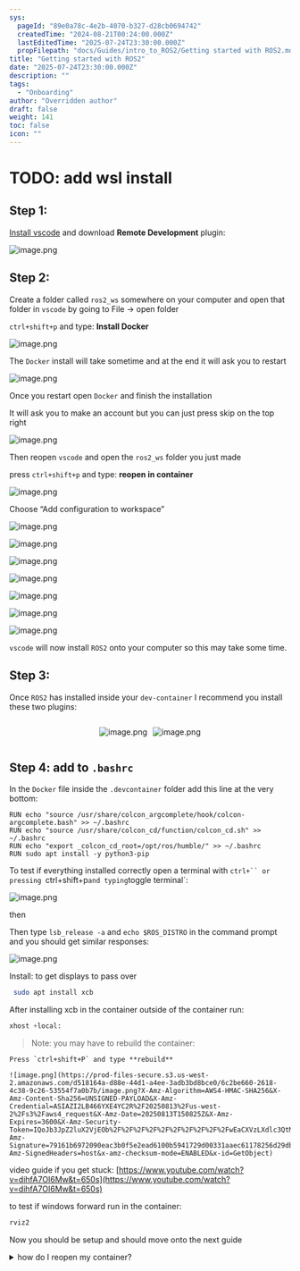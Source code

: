 ```yaml
---
sys:
  pageId: "89e0a78c-4e2b-4070-b327-d28cb0694742"
  createdTime: "2024-08-21T00:24:00.000Z"
  lastEditedTime: "2025-07-24T23:30:00.000Z"
  propFilepath: "docs/Guides/intro_to_ROS2/Getting started with ROS2.md"
title: "Getting started with ROS2"
date: "2025-07-24T23:30:00.000Z"
description: ""
tags:
  - "Onboarding"
author: "Overridden author"
draft: false
weight: 141
toc: false
icon: ""
---
```


# TODO: add wsl install

## Step 1:

[Install vscode](https://code.visualstudio.com/download) and download **Remote Development** plugin:

![image.png](https://prod-files-secure.s3.us-west-2.amazonaws.com/d518164a-d88e-44d1-a4ee-3adb3bd8bce0/efb52993-1881-4a40-b95e-6f020334f022/image.png?X-Amz-Algorithm=AWS4-HMAC-SHA256&X-Amz-Content-Sha256=UNSIGNED-PAYLOAD&X-Amz-Credential=ASIAZI2LB466TNCCDJIT%2F20250813%2Fus-west-2%2Fs3%2Faws4_request&X-Amz-Date=20250813T150821Z&X-Amz-Expires=3600&X-Amz-Security-Token=IQoJb3JpZ2luX2VjEOb%2F%2F%2F%2F%2F%2F%2F%2F%2F%2FwEaCXVzLXdlc3QtMiJGMEQCIAybXy2sPcy33CnugLiZktpmpprY78J9h%2BSjkM1b0dpMAiB0AsUJEF6ZFYKLpJNWK1oNFbnjcss4BpJZbsitTQKigSr%2FAwgvEAAaDDYzNzQyMzE4MzgwNSIMQZyghVjx8avj%2FsTnKtwDPTnO27Kq54V4qgBTm4pAuwELuQ2BP4ecPX8FsqDJgGhdJUI4AtM%2B%2BeovL4L3gHOT%2Bua5gAV8UjJfxUcx3tcjRBROH0A8TgbES1vAX7ZRTSPuC81U0jIJcoJxFR0UW85Y%2BTaiadI6lCgEAX%2F0f5aI0k4rT6kzhgHOLOMn9yRYzpTrNQfXMlIhSp%2FNzLgpKhXL0f45oNj3LykvbT0dY%2FwLGlwYqUgYCac5RLEdQXOk5KcYE8DEiFi824ZIBqvINMS4DCSRTpgjWUzT4dzDcxpkyjHhjKJ%2Ba4YB1R1l7CfVLlTwqYRlyGam0wtLU060AvRFi3jvs79eZkjDbQZpmRHIloitNBSQ65yQHLLIX4NqbWrVK%2BoaqYaJ%2FVMrDRoSa1BeUND%2BlJ%2Fdmg82wzNXRC1Em730qP5vxw6Ko%2Fp4pi9LVXxLNR0oi9cxmFc7agX6m2L7MsJR2ZD1xigABjC42pEaQxNYujIBOCtOCLtsZtwqPTAoXKHw9WHqdjU5oRW5zeR70gj85%2FoX%2BPLPHdYICDj57MkMtRboys6Fvl5pfC06yYQ8lw729L2eOJF5x2OSLWG95i6NZjD2VVsZEFFa860423U5rlrU%2FtoxoadVsv4GPdKwiONa%2FogEa5sOty4w1bPyxAY6pgHbZDouHPAz321fQJ6QEinjRUNkQLZs7Je6smHnNs9%2Fw5km9KJgsHHmOG2%2BPF%2BUh6aNAGy2joJXE6fOdExsOO2cqrRU%2BdRmOzDJylV2%2B%2Bqh7N3FBS9OVJDB%2Fg2oLeWjCKBofF62cADWx%2BgkAeUqNacGNGaBtg0XMQTeevrLx%2FPPqtlTrqWIFKA%2FU0YypH58ztHbq%2BF7KWqn%2Bcg3dMrDwR9zBi0xvL3B&X-Amz-Signature=51d91d8b182d3055c830c5f254b79a5333e1a81e32e2bd6d7d8da56ed6c2820f&X-Amz-SignedHeaders=host&x-amz-checksum-mode=ENABLED&x-id=GetObject)

## Step 2:

Create a folder called `ros2_ws` somewhere on your computer and open that folder in `vscode` by going to File → open folder 

`ctrl+shift+p` and type: **Install Docker**

![image.png](https://prod-files-secure.s3.us-west-2.amazonaws.com/d518164a-d88e-44d1-a4ee-3adb3bd8bce0/2269dc0e-1cd5-47ff-bceb-c04ad9b2eab0/image.png?X-Amz-Algorithm=AWS4-HMAC-SHA256&X-Amz-Content-Sha256=UNSIGNED-PAYLOAD&X-Amz-Credential=ASIAZI2LB466TNCCDJIT%2F20250813%2Fus-west-2%2Fs3%2Faws4_request&X-Amz-Date=20250813T150821Z&X-Amz-Expires=3600&X-Amz-Security-Token=IQoJb3JpZ2luX2VjEOb%2F%2F%2F%2F%2F%2F%2F%2F%2F%2FwEaCXVzLXdlc3QtMiJGMEQCIAybXy2sPcy33CnugLiZktpmpprY78J9h%2BSjkM1b0dpMAiB0AsUJEF6ZFYKLpJNWK1oNFbnjcss4BpJZbsitTQKigSr%2FAwgvEAAaDDYzNzQyMzE4MzgwNSIMQZyghVjx8avj%2FsTnKtwDPTnO27Kq54V4qgBTm4pAuwELuQ2BP4ecPX8FsqDJgGhdJUI4AtM%2B%2BeovL4L3gHOT%2Bua5gAV8UjJfxUcx3tcjRBROH0A8TgbES1vAX7ZRTSPuC81U0jIJcoJxFR0UW85Y%2BTaiadI6lCgEAX%2F0f5aI0k4rT6kzhgHOLOMn9yRYzpTrNQfXMlIhSp%2FNzLgpKhXL0f45oNj3LykvbT0dY%2FwLGlwYqUgYCac5RLEdQXOk5KcYE8DEiFi824ZIBqvINMS4DCSRTpgjWUzT4dzDcxpkyjHhjKJ%2Ba4YB1R1l7CfVLlTwqYRlyGam0wtLU060AvRFi3jvs79eZkjDbQZpmRHIloitNBSQ65yQHLLIX4NqbWrVK%2BoaqYaJ%2FVMrDRoSa1BeUND%2BlJ%2Fdmg82wzNXRC1Em730qP5vxw6Ko%2Fp4pi9LVXxLNR0oi9cxmFc7agX6m2L7MsJR2ZD1xigABjC42pEaQxNYujIBOCtOCLtsZtwqPTAoXKHw9WHqdjU5oRW5zeR70gj85%2FoX%2BPLPHdYICDj57MkMtRboys6Fvl5pfC06yYQ8lw729L2eOJF5x2OSLWG95i6NZjD2VVsZEFFa860423U5rlrU%2FtoxoadVsv4GPdKwiONa%2FogEa5sOty4w1bPyxAY6pgHbZDouHPAz321fQJ6QEinjRUNkQLZs7Je6smHnNs9%2Fw5km9KJgsHHmOG2%2BPF%2BUh6aNAGy2joJXE6fOdExsOO2cqrRU%2BdRmOzDJylV2%2B%2Bqh7N3FBS9OVJDB%2Fg2oLeWjCKBofF62cADWx%2BgkAeUqNacGNGaBtg0XMQTeevrLx%2FPPqtlTrqWIFKA%2FU0YypH58ztHbq%2BF7KWqn%2Bcg3dMrDwR9zBi0xvL3B&X-Amz-Signature=d1340171159a8cf4cd676a68defebdccb39bd1775423e7083a8d5c8dc2e71af9&X-Amz-SignedHeaders=host&x-amz-checksum-mode=ENABLED&x-id=GetObject)

The `Docker` install will take sometime and at the end it will ask you to restart

![image.png](https://prod-files-secure.s3.us-west-2.amazonaws.com/d518164a-d88e-44d1-a4ee-3adb3bd8bce0/ed233f78-be33-4b1f-b89c-9c346c0e961e/image.png?X-Amz-Algorithm=AWS4-HMAC-SHA256&X-Amz-Content-Sha256=UNSIGNED-PAYLOAD&X-Amz-Credential=ASIAZI2LB466TNCCDJIT%2F20250813%2Fus-west-2%2Fs3%2Faws4_request&X-Amz-Date=20250813T150821Z&X-Amz-Expires=3600&X-Amz-Security-Token=IQoJb3JpZ2luX2VjEOb%2F%2F%2F%2F%2F%2F%2F%2F%2F%2FwEaCXVzLXdlc3QtMiJGMEQCIAybXy2sPcy33CnugLiZktpmpprY78J9h%2BSjkM1b0dpMAiB0AsUJEF6ZFYKLpJNWK1oNFbnjcss4BpJZbsitTQKigSr%2FAwgvEAAaDDYzNzQyMzE4MzgwNSIMQZyghVjx8avj%2FsTnKtwDPTnO27Kq54V4qgBTm4pAuwELuQ2BP4ecPX8FsqDJgGhdJUI4AtM%2B%2BeovL4L3gHOT%2Bua5gAV8UjJfxUcx3tcjRBROH0A8TgbES1vAX7ZRTSPuC81U0jIJcoJxFR0UW85Y%2BTaiadI6lCgEAX%2F0f5aI0k4rT6kzhgHOLOMn9yRYzpTrNQfXMlIhSp%2FNzLgpKhXL0f45oNj3LykvbT0dY%2FwLGlwYqUgYCac5RLEdQXOk5KcYE8DEiFi824ZIBqvINMS4DCSRTpgjWUzT4dzDcxpkyjHhjKJ%2Ba4YB1R1l7CfVLlTwqYRlyGam0wtLU060AvRFi3jvs79eZkjDbQZpmRHIloitNBSQ65yQHLLIX4NqbWrVK%2BoaqYaJ%2FVMrDRoSa1BeUND%2BlJ%2Fdmg82wzNXRC1Em730qP5vxw6Ko%2Fp4pi9LVXxLNR0oi9cxmFc7agX6m2L7MsJR2ZD1xigABjC42pEaQxNYujIBOCtOCLtsZtwqPTAoXKHw9WHqdjU5oRW5zeR70gj85%2FoX%2BPLPHdYICDj57MkMtRboys6Fvl5pfC06yYQ8lw729L2eOJF5x2OSLWG95i6NZjD2VVsZEFFa860423U5rlrU%2FtoxoadVsv4GPdKwiONa%2FogEa5sOty4w1bPyxAY6pgHbZDouHPAz321fQJ6QEinjRUNkQLZs7Je6smHnNs9%2Fw5km9KJgsHHmOG2%2BPF%2BUh6aNAGy2joJXE6fOdExsOO2cqrRU%2BdRmOzDJylV2%2B%2Bqh7N3FBS9OVJDB%2Fg2oLeWjCKBofF62cADWx%2BgkAeUqNacGNGaBtg0XMQTeevrLx%2FPPqtlTrqWIFKA%2FU0YypH58ztHbq%2BF7KWqn%2Bcg3dMrDwR9zBi0xvL3B&X-Amz-Signature=2da60af8c73e6de041181c18b5c637fab20b12be523f701006aacad116848886&X-Amz-SignedHeaders=host&x-amz-checksum-mode=ENABLED&x-id=GetObject)

Once you restart open `Docker` and finish the installation

It will ask you to make an account but you can just press skip on the top right

![image.png](https://prod-files-secure.s3.us-west-2.amazonaws.com/d518164a-d88e-44d1-a4ee-3adb3bd8bce0/21010ad9-1659-4fd9-9f59-9932a09b2a3d/image.png?X-Amz-Algorithm=AWS4-HMAC-SHA256&X-Amz-Content-Sha256=UNSIGNED-PAYLOAD&X-Amz-Credential=ASIAZI2LB466TNCCDJIT%2F20250813%2Fus-west-2%2Fs3%2Faws4_request&X-Amz-Date=20250813T150821Z&X-Amz-Expires=3600&X-Amz-Security-Token=IQoJb3JpZ2luX2VjEOb%2F%2F%2F%2F%2F%2F%2F%2F%2F%2FwEaCXVzLXdlc3QtMiJGMEQCIAybXy2sPcy33CnugLiZktpmpprY78J9h%2BSjkM1b0dpMAiB0AsUJEF6ZFYKLpJNWK1oNFbnjcss4BpJZbsitTQKigSr%2FAwgvEAAaDDYzNzQyMzE4MzgwNSIMQZyghVjx8avj%2FsTnKtwDPTnO27Kq54V4qgBTm4pAuwELuQ2BP4ecPX8FsqDJgGhdJUI4AtM%2B%2BeovL4L3gHOT%2Bua5gAV8UjJfxUcx3tcjRBROH0A8TgbES1vAX7ZRTSPuC81U0jIJcoJxFR0UW85Y%2BTaiadI6lCgEAX%2F0f5aI0k4rT6kzhgHOLOMn9yRYzpTrNQfXMlIhSp%2FNzLgpKhXL0f45oNj3LykvbT0dY%2FwLGlwYqUgYCac5RLEdQXOk5KcYE8DEiFi824ZIBqvINMS4DCSRTpgjWUzT4dzDcxpkyjHhjKJ%2Ba4YB1R1l7CfVLlTwqYRlyGam0wtLU060AvRFi3jvs79eZkjDbQZpmRHIloitNBSQ65yQHLLIX4NqbWrVK%2BoaqYaJ%2FVMrDRoSa1BeUND%2BlJ%2Fdmg82wzNXRC1Em730qP5vxw6Ko%2Fp4pi9LVXxLNR0oi9cxmFc7agX6m2L7MsJR2ZD1xigABjC42pEaQxNYujIBOCtOCLtsZtwqPTAoXKHw9WHqdjU5oRW5zeR70gj85%2FoX%2BPLPHdYICDj57MkMtRboys6Fvl5pfC06yYQ8lw729L2eOJF5x2OSLWG95i6NZjD2VVsZEFFa860423U5rlrU%2FtoxoadVsv4GPdKwiONa%2FogEa5sOty4w1bPyxAY6pgHbZDouHPAz321fQJ6QEinjRUNkQLZs7Je6smHnNs9%2Fw5km9KJgsHHmOG2%2BPF%2BUh6aNAGy2joJXE6fOdExsOO2cqrRU%2BdRmOzDJylV2%2B%2Bqh7N3FBS9OVJDB%2Fg2oLeWjCKBofF62cADWx%2BgkAeUqNacGNGaBtg0XMQTeevrLx%2FPPqtlTrqWIFKA%2FU0YypH58ztHbq%2BF7KWqn%2Bcg3dMrDwR9zBi0xvL3B&X-Amz-Signature=a6d1b63fb8a10422f9dfe51139304311e56e66dc3424baf754efb9eb9b075e66&X-Amz-SignedHeaders=host&x-amz-checksum-mode=ENABLED&x-id=GetObject)

Then reopen `vscode` and open the `ros2_ws` folder you just made

press `ctrl+shift+p` and type: **reopen in container**

![image.png](https://prod-files-secure.s3.us-west-2.amazonaws.com/d518164a-d88e-44d1-a4ee-3adb3bd8bce0/4e93b8c2-41ad-488c-8095-c74205196118/image.png?X-Amz-Algorithm=AWS4-HMAC-SHA256&X-Amz-Content-Sha256=UNSIGNED-PAYLOAD&X-Amz-Credential=ASIAZI2LB466TNCCDJIT%2F20250813%2Fus-west-2%2Fs3%2Faws4_request&X-Amz-Date=20250813T150821Z&X-Amz-Expires=3600&X-Amz-Security-Token=IQoJb3JpZ2luX2VjEOb%2F%2F%2F%2F%2F%2F%2F%2F%2F%2FwEaCXVzLXdlc3QtMiJGMEQCIAybXy2sPcy33CnugLiZktpmpprY78J9h%2BSjkM1b0dpMAiB0AsUJEF6ZFYKLpJNWK1oNFbnjcss4BpJZbsitTQKigSr%2FAwgvEAAaDDYzNzQyMzE4MzgwNSIMQZyghVjx8avj%2FsTnKtwDPTnO27Kq54V4qgBTm4pAuwELuQ2BP4ecPX8FsqDJgGhdJUI4AtM%2B%2BeovL4L3gHOT%2Bua5gAV8UjJfxUcx3tcjRBROH0A8TgbES1vAX7ZRTSPuC81U0jIJcoJxFR0UW85Y%2BTaiadI6lCgEAX%2F0f5aI0k4rT6kzhgHOLOMn9yRYzpTrNQfXMlIhSp%2FNzLgpKhXL0f45oNj3LykvbT0dY%2FwLGlwYqUgYCac5RLEdQXOk5KcYE8DEiFi824ZIBqvINMS4DCSRTpgjWUzT4dzDcxpkyjHhjKJ%2Ba4YB1R1l7CfVLlTwqYRlyGam0wtLU060AvRFi3jvs79eZkjDbQZpmRHIloitNBSQ65yQHLLIX4NqbWrVK%2BoaqYaJ%2FVMrDRoSa1BeUND%2BlJ%2Fdmg82wzNXRC1Em730qP5vxw6Ko%2Fp4pi9LVXxLNR0oi9cxmFc7agX6m2L7MsJR2ZD1xigABjC42pEaQxNYujIBOCtOCLtsZtwqPTAoXKHw9WHqdjU5oRW5zeR70gj85%2FoX%2BPLPHdYICDj57MkMtRboys6Fvl5pfC06yYQ8lw729L2eOJF5x2OSLWG95i6NZjD2VVsZEFFa860423U5rlrU%2FtoxoadVsv4GPdKwiONa%2FogEa5sOty4w1bPyxAY6pgHbZDouHPAz321fQJ6QEinjRUNkQLZs7Je6smHnNs9%2Fw5km9KJgsHHmOG2%2BPF%2BUh6aNAGy2joJXE6fOdExsOO2cqrRU%2BdRmOzDJylV2%2B%2Bqh7N3FBS9OVJDB%2Fg2oLeWjCKBofF62cADWx%2BgkAeUqNacGNGaBtg0XMQTeevrLx%2FPPqtlTrqWIFKA%2FU0YypH58ztHbq%2BF7KWqn%2Bcg3dMrDwR9zBi0xvL3B&X-Amz-Signature=44bd1a9f4f4c59ff228c1bc10e7e87ac15a758b14c3306525d2b6ffa6e21ef48&X-Amz-SignedHeaders=host&x-amz-checksum-mode=ENABLED&x-id=GetObject)

Choose “Add configuration to workspace”

![image.png](https://prod-files-secure.s3.us-west-2.amazonaws.com/d518164a-d88e-44d1-a4ee-3adb3bd8bce0/9560b282-5060-4989-ba37-97e7b2c22476/image.png?X-Amz-Algorithm=AWS4-HMAC-SHA256&X-Amz-Content-Sha256=UNSIGNED-PAYLOAD&X-Amz-Credential=ASIAZI2LB466TNCCDJIT%2F20250813%2Fus-west-2%2Fs3%2Faws4_request&X-Amz-Date=20250813T150821Z&X-Amz-Expires=3600&X-Amz-Security-Token=IQoJb3JpZ2luX2VjEOb%2F%2F%2F%2F%2F%2F%2F%2F%2F%2FwEaCXVzLXdlc3QtMiJGMEQCIAybXy2sPcy33CnugLiZktpmpprY78J9h%2BSjkM1b0dpMAiB0AsUJEF6ZFYKLpJNWK1oNFbnjcss4BpJZbsitTQKigSr%2FAwgvEAAaDDYzNzQyMzE4MzgwNSIMQZyghVjx8avj%2FsTnKtwDPTnO27Kq54V4qgBTm4pAuwELuQ2BP4ecPX8FsqDJgGhdJUI4AtM%2B%2BeovL4L3gHOT%2Bua5gAV8UjJfxUcx3tcjRBROH0A8TgbES1vAX7ZRTSPuC81U0jIJcoJxFR0UW85Y%2BTaiadI6lCgEAX%2F0f5aI0k4rT6kzhgHOLOMn9yRYzpTrNQfXMlIhSp%2FNzLgpKhXL0f45oNj3LykvbT0dY%2FwLGlwYqUgYCac5RLEdQXOk5KcYE8DEiFi824ZIBqvINMS4DCSRTpgjWUzT4dzDcxpkyjHhjKJ%2Ba4YB1R1l7CfVLlTwqYRlyGam0wtLU060AvRFi3jvs79eZkjDbQZpmRHIloitNBSQ65yQHLLIX4NqbWrVK%2BoaqYaJ%2FVMrDRoSa1BeUND%2BlJ%2Fdmg82wzNXRC1Em730qP5vxw6Ko%2Fp4pi9LVXxLNR0oi9cxmFc7agX6m2L7MsJR2ZD1xigABjC42pEaQxNYujIBOCtOCLtsZtwqPTAoXKHw9WHqdjU5oRW5zeR70gj85%2FoX%2BPLPHdYICDj57MkMtRboys6Fvl5pfC06yYQ8lw729L2eOJF5x2OSLWG95i6NZjD2VVsZEFFa860423U5rlrU%2FtoxoadVsv4GPdKwiONa%2FogEa5sOty4w1bPyxAY6pgHbZDouHPAz321fQJ6QEinjRUNkQLZs7Je6smHnNs9%2Fw5km9KJgsHHmOG2%2BPF%2BUh6aNAGy2joJXE6fOdExsOO2cqrRU%2BdRmOzDJylV2%2B%2Bqh7N3FBS9OVJDB%2Fg2oLeWjCKBofF62cADWx%2BgkAeUqNacGNGaBtg0XMQTeevrLx%2FPPqtlTrqWIFKA%2FU0YypH58ztHbq%2BF7KWqn%2Bcg3dMrDwR9zBi0xvL3B&X-Amz-Signature=f3e5201491ccbc9c2420dc5f81b9507473359146f787b8c8b7d84b689d41ccc4&X-Amz-SignedHeaders=host&x-amz-checksum-mode=ENABLED&x-id=GetObject)

![image.png](https://prod-files-secure.s3.us-west-2.amazonaws.com/d518164a-d88e-44d1-a4ee-3adb3bd8bce0/2ee63f81-886b-48e8-a553-dc6e5eac99e4/image.png?X-Amz-Algorithm=AWS4-HMAC-SHA256&X-Amz-Content-Sha256=UNSIGNED-PAYLOAD&X-Amz-Credential=ASIAZI2LB466TNCCDJIT%2F20250813%2Fus-west-2%2Fs3%2Faws4_request&X-Amz-Date=20250813T150821Z&X-Amz-Expires=3600&X-Amz-Security-Token=IQoJb3JpZ2luX2VjEOb%2F%2F%2F%2F%2F%2F%2F%2F%2F%2FwEaCXVzLXdlc3QtMiJGMEQCIAybXy2sPcy33CnugLiZktpmpprY78J9h%2BSjkM1b0dpMAiB0AsUJEF6ZFYKLpJNWK1oNFbnjcss4BpJZbsitTQKigSr%2FAwgvEAAaDDYzNzQyMzE4MzgwNSIMQZyghVjx8avj%2FsTnKtwDPTnO27Kq54V4qgBTm4pAuwELuQ2BP4ecPX8FsqDJgGhdJUI4AtM%2B%2BeovL4L3gHOT%2Bua5gAV8UjJfxUcx3tcjRBROH0A8TgbES1vAX7ZRTSPuC81U0jIJcoJxFR0UW85Y%2BTaiadI6lCgEAX%2F0f5aI0k4rT6kzhgHOLOMn9yRYzpTrNQfXMlIhSp%2FNzLgpKhXL0f45oNj3LykvbT0dY%2FwLGlwYqUgYCac5RLEdQXOk5KcYE8DEiFi824ZIBqvINMS4DCSRTpgjWUzT4dzDcxpkyjHhjKJ%2Ba4YB1R1l7CfVLlTwqYRlyGam0wtLU060AvRFi3jvs79eZkjDbQZpmRHIloitNBSQ65yQHLLIX4NqbWrVK%2BoaqYaJ%2FVMrDRoSa1BeUND%2BlJ%2Fdmg82wzNXRC1Em730qP5vxw6Ko%2Fp4pi9LVXxLNR0oi9cxmFc7agX6m2L7MsJR2ZD1xigABjC42pEaQxNYujIBOCtOCLtsZtwqPTAoXKHw9WHqdjU5oRW5zeR70gj85%2FoX%2BPLPHdYICDj57MkMtRboys6Fvl5pfC06yYQ8lw729L2eOJF5x2OSLWG95i6NZjD2VVsZEFFa860423U5rlrU%2FtoxoadVsv4GPdKwiONa%2FogEa5sOty4w1bPyxAY6pgHbZDouHPAz321fQJ6QEinjRUNkQLZs7Je6smHnNs9%2Fw5km9KJgsHHmOG2%2BPF%2BUh6aNAGy2joJXE6fOdExsOO2cqrRU%2BdRmOzDJylV2%2B%2Bqh7N3FBS9OVJDB%2Fg2oLeWjCKBofF62cADWx%2BgkAeUqNacGNGaBtg0XMQTeevrLx%2FPPqtlTrqWIFKA%2FU0YypH58ztHbq%2BF7KWqn%2Bcg3dMrDwR9zBi0xvL3B&X-Amz-Signature=ea40824e1047c2208bfee0d49bf3248f28f48d6cd0485cfc631ee8f3916e7edc&X-Amz-SignedHeaders=host&x-amz-checksum-mode=ENABLED&x-id=GetObject)

![image.png](https://prod-files-secure.s3.us-west-2.amazonaws.com/d518164a-d88e-44d1-a4ee-3adb3bd8bce0/e0fd626c-c8b6-4b2c-95d1-fa4c26514504/image.png?X-Amz-Algorithm=AWS4-HMAC-SHA256&X-Amz-Content-Sha256=UNSIGNED-PAYLOAD&X-Amz-Credential=ASIAZI2LB466TNCCDJIT%2F20250813%2Fus-west-2%2Fs3%2Faws4_request&X-Amz-Date=20250813T150821Z&X-Amz-Expires=3600&X-Amz-Security-Token=IQoJb3JpZ2luX2VjEOb%2F%2F%2F%2F%2F%2F%2F%2F%2F%2FwEaCXVzLXdlc3QtMiJGMEQCIAybXy2sPcy33CnugLiZktpmpprY78J9h%2BSjkM1b0dpMAiB0AsUJEF6ZFYKLpJNWK1oNFbnjcss4BpJZbsitTQKigSr%2FAwgvEAAaDDYzNzQyMzE4MzgwNSIMQZyghVjx8avj%2FsTnKtwDPTnO27Kq54V4qgBTm4pAuwELuQ2BP4ecPX8FsqDJgGhdJUI4AtM%2B%2BeovL4L3gHOT%2Bua5gAV8UjJfxUcx3tcjRBROH0A8TgbES1vAX7ZRTSPuC81U0jIJcoJxFR0UW85Y%2BTaiadI6lCgEAX%2F0f5aI0k4rT6kzhgHOLOMn9yRYzpTrNQfXMlIhSp%2FNzLgpKhXL0f45oNj3LykvbT0dY%2FwLGlwYqUgYCac5RLEdQXOk5KcYE8DEiFi824ZIBqvINMS4DCSRTpgjWUzT4dzDcxpkyjHhjKJ%2Ba4YB1R1l7CfVLlTwqYRlyGam0wtLU060AvRFi3jvs79eZkjDbQZpmRHIloitNBSQ65yQHLLIX4NqbWrVK%2BoaqYaJ%2FVMrDRoSa1BeUND%2BlJ%2Fdmg82wzNXRC1Em730qP5vxw6Ko%2Fp4pi9LVXxLNR0oi9cxmFc7agX6m2L7MsJR2ZD1xigABjC42pEaQxNYujIBOCtOCLtsZtwqPTAoXKHw9WHqdjU5oRW5zeR70gj85%2FoX%2BPLPHdYICDj57MkMtRboys6Fvl5pfC06yYQ8lw729L2eOJF5x2OSLWG95i6NZjD2VVsZEFFa860423U5rlrU%2FtoxoadVsv4GPdKwiONa%2FogEa5sOty4w1bPyxAY6pgHbZDouHPAz321fQJ6QEinjRUNkQLZs7Je6smHnNs9%2Fw5km9KJgsHHmOG2%2BPF%2BUh6aNAGy2joJXE6fOdExsOO2cqrRU%2BdRmOzDJylV2%2B%2Bqh7N3FBS9OVJDB%2Fg2oLeWjCKBofF62cADWx%2BgkAeUqNacGNGaBtg0XMQTeevrLx%2FPPqtlTrqWIFKA%2FU0YypH58ztHbq%2BF7KWqn%2Bcg3dMrDwR9zBi0xvL3B&X-Amz-Signature=5bf7e68a840536de9f4974a57dc1af343290d3a6ee96f3ccbca016d6d8a527ee&X-Amz-SignedHeaders=host&x-amz-checksum-mode=ENABLED&x-id=GetObject)

![image.png](https://prod-files-secure.s3.us-west-2.amazonaws.com/d518164a-d88e-44d1-a4ee-3adb3bd8bce0/a2e13f50-d2ab-4719-a4c2-7ced634bfc9d/image.png?X-Amz-Algorithm=AWS4-HMAC-SHA256&X-Amz-Content-Sha256=UNSIGNED-PAYLOAD&X-Amz-Credential=ASIAZI2LB466TNCCDJIT%2F20250813%2Fus-west-2%2Fs3%2Faws4_request&X-Amz-Date=20250813T150821Z&X-Amz-Expires=3600&X-Amz-Security-Token=IQoJb3JpZ2luX2VjEOb%2F%2F%2F%2F%2F%2F%2F%2F%2F%2FwEaCXVzLXdlc3QtMiJGMEQCIAybXy2sPcy33CnugLiZktpmpprY78J9h%2BSjkM1b0dpMAiB0AsUJEF6ZFYKLpJNWK1oNFbnjcss4BpJZbsitTQKigSr%2FAwgvEAAaDDYzNzQyMzE4MzgwNSIMQZyghVjx8avj%2FsTnKtwDPTnO27Kq54V4qgBTm4pAuwELuQ2BP4ecPX8FsqDJgGhdJUI4AtM%2B%2BeovL4L3gHOT%2Bua5gAV8UjJfxUcx3tcjRBROH0A8TgbES1vAX7ZRTSPuC81U0jIJcoJxFR0UW85Y%2BTaiadI6lCgEAX%2F0f5aI0k4rT6kzhgHOLOMn9yRYzpTrNQfXMlIhSp%2FNzLgpKhXL0f45oNj3LykvbT0dY%2FwLGlwYqUgYCac5RLEdQXOk5KcYE8DEiFi824ZIBqvINMS4DCSRTpgjWUzT4dzDcxpkyjHhjKJ%2Ba4YB1R1l7CfVLlTwqYRlyGam0wtLU060AvRFi3jvs79eZkjDbQZpmRHIloitNBSQ65yQHLLIX4NqbWrVK%2BoaqYaJ%2FVMrDRoSa1BeUND%2BlJ%2Fdmg82wzNXRC1Em730qP5vxw6Ko%2Fp4pi9LVXxLNR0oi9cxmFc7agX6m2L7MsJR2ZD1xigABjC42pEaQxNYujIBOCtOCLtsZtwqPTAoXKHw9WHqdjU5oRW5zeR70gj85%2FoX%2BPLPHdYICDj57MkMtRboys6Fvl5pfC06yYQ8lw729L2eOJF5x2OSLWG95i6NZjD2VVsZEFFa860423U5rlrU%2FtoxoadVsv4GPdKwiONa%2FogEa5sOty4w1bPyxAY6pgHbZDouHPAz321fQJ6QEinjRUNkQLZs7Je6smHnNs9%2Fw5km9KJgsHHmOG2%2BPF%2BUh6aNAGy2joJXE6fOdExsOO2cqrRU%2BdRmOzDJylV2%2B%2Bqh7N3FBS9OVJDB%2Fg2oLeWjCKBofF62cADWx%2BgkAeUqNacGNGaBtg0XMQTeevrLx%2FPPqtlTrqWIFKA%2FU0YypH58ztHbq%2BF7KWqn%2Bcg3dMrDwR9zBi0xvL3B&X-Amz-Signature=2287b6d44d4970e873fd981e0829faa2d81f8453c6fde937b13da96702fe591c&X-Amz-SignedHeaders=host&x-amz-checksum-mode=ENABLED&x-id=GetObject)

![image.png](https://prod-files-secure.s3.us-west-2.amazonaws.com/d518164a-d88e-44d1-a4ee-3adb3bd8bce0/6cc478ad-aaba-4bf7-9fcc-403277ab896c/image.png?X-Amz-Algorithm=AWS4-HMAC-SHA256&X-Amz-Content-Sha256=UNSIGNED-PAYLOAD&X-Amz-Credential=ASIAZI2LB466TNCCDJIT%2F20250813%2Fus-west-2%2Fs3%2Faws4_request&X-Amz-Date=20250813T150821Z&X-Amz-Expires=3600&X-Amz-Security-Token=IQoJb3JpZ2luX2VjEOb%2F%2F%2F%2F%2F%2F%2F%2F%2F%2FwEaCXVzLXdlc3QtMiJGMEQCIAybXy2sPcy33CnugLiZktpmpprY78J9h%2BSjkM1b0dpMAiB0AsUJEF6ZFYKLpJNWK1oNFbnjcss4BpJZbsitTQKigSr%2FAwgvEAAaDDYzNzQyMzE4MzgwNSIMQZyghVjx8avj%2FsTnKtwDPTnO27Kq54V4qgBTm4pAuwELuQ2BP4ecPX8FsqDJgGhdJUI4AtM%2B%2BeovL4L3gHOT%2Bua5gAV8UjJfxUcx3tcjRBROH0A8TgbES1vAX7ZRTSPuC81U0jIJcoJxFR0UW85Y%2BTaiadI6lCgEAX%2F0f5aI0k4rT6kzhgHOLOMn9yRYzpTrNQfXMlIhSp%2FNzLgpKhXL0f45oNj3LykvbT0dY%2FwLGlwYqUgYCac5RLEdQXOk5KcYE8DEiFi824ZIBqvINMS4DCSRTpgjWUzT4dzDcxpkyjHhjKJ%2Ba4YB1R1l7CfVLlTwqYRlyGam0wtLU060AvRFi3jvs79eZkjDbQZpmRHIloitNBSQ65yQHLLIX4NqbWrVK%2BoaqYaJ%2FVMrDRoSa1BeUND%2BlJ%2Fdmg82wzNXRC1Em730qP5vxw6Ko%2Fp4pi9LVXxLNR0oi9cxmFc7agX6m2L7MsJR2ZD1xigABjC42pEaQxNYujIBOCtOCLtsZtwqPTAoXKHw9WHqdjU5oRW5zeR70gj85%2FoX%2BPLPHdYICDj57MkMtRboys6Fvl5pfC06yYQ8lw729L2eOJF5x2OSLWG95i6NZjD2VVsZEFFa860423U5rlrU%2FtoxoadVsv4GPdKwiONa%2FogEa5sOty4w1bPyxAY6pgHbZDouHPAz321fQJ6QEinjRUNkQLZs7Je6smHnNs9%2Fw5km9KJgsHHmOG2%2BPF%2BUh6aNAGy2joJXE6fOdExsOO2cqrRU%2BdRmOzDJylV2%2B%2Bqh7N3FBS9OVJDB%2Fg2oLeWjCKBofF62cADWx%2BgkAeUqNacGNGaBtg0XMQTeevrLx%2FPPqtlTrqWIFKA%2FU0YypH58ztHbq%2BF7KWqn%2Bcg3dMrDwR9zBi0xvL3B&X-Amz-Signature=2f9d4a446fad7b5f29c1fbbea3f47cc9c6dc215821067b646dc214082309ee07&X-Amz-SignedHeaders=host&x-amz-checksum-mode=ENABLED&x-id=GetObject)

![image.png](https://prod-files-secure.s3.us-west-2.amazonaws.com/d518164a-d88e-44d1-a4ee-3adb3bd8bce0/53255b28-f75e-430f-b9e3-c0ac8577e42b/image.png?X-Amz-Algorithm=AWS4-HMAC-SHA256&X-Amz-Content-Sha256=UNSIGNED-PAYLOAD&X-Amz-Credential=ASIAZI2LB466TNCCDJIT%2F20250813%2Fus-west-2%2Fs3%2Faws4_request&X-Amz-Date=20250813T150821Z&X-Amz-Expires=3600&X-Amz-Security-Token=IQoJb3JpZ2luX2VjEOb%2F%2F%2F%2F%2F%2F%2F%2F%2F%2FwEaCXVzLXdlc3QtMiJGMEQCIAybXy2sPcy33CnugLiZktpmpprY78J9h%2BSjkM1b0dpMAiB0AsUJEF6ZFYKLpJNWK1oNFbnjcss4BpJZbsitTQKigSr%2FAwgvEAAaDDYzNzQyMzE4MzgwNSIMQZyghVjx8avj%2FsTnKtwDPTnO27Kq54V4qgBTm4pAuwELuQ2BP4ecPX8FsqDJgGhdJUI4AtM%2B%2BeovL4L3gHOT%2Bua5gAV8UjJfxUcx3tcjRBROH0A8TgbES1vAX7ZRTSPuC81U0jIJcoJxFR0UW85Y%2BTaiadI6lCgEAX%2F0f5aI0k4rT6kzhgHOLOMn9yRYzpTrNQfXMlIhSp%2FNzLgpKhXL0f45oNj3LykvbT0dY%2FwLGlwYqUgYCac5RLEdQXOk5KcYE8DEiFi824ZIBqvINMS4DCSRTpgjWUzT4dzDcxpkyjHhjKJ%2Ba4YB1R1l7CfVLlTwqYRlyGam0wtLU060AvRFi3jvs79eZkjDbQZpmRHIloitNBSQ65yQHLLIX4NqbWrVK%2BoaqYaJ%2FVMrDRoSa1BeUND%2BlJ%2Fdmg82wzNXRC1Em730qP5vxw6Ko%2Fp4pi9LVXxLNR0oi9cxmFc7agX6m2L7MsJR2ZD1xigABjC42pEaQxNYujIBOCtOCLtsZtwqPTAoXKHw9WHqdjU5oRW5zeR70gj85%2FoX%2BPLPHdYICDj57MkMtRboys6Fvl5pfC06yYQ8lw729L2eOJF5x2OSLWG95i6NZjD2VVsZEFFa860423U5rlrU%2FtoxoadVsv4GPdKwiONa%2FogEa5sOty4w1bPyxAY6pgHbZDouHPAz321fQJ6QEinjRUNkQLZs7Je6smHnNs9%2Fw5km9KJgsHHmOG2%2BPF%2BUh6aNAGy2joJXE6fOdExsOO2cqrRU%2BdRmOzDJylV2%2B%2Bqh7N3FBS9OVJDB%2Fg2oLeWjCKBofF62cADWx%2BgkAeUqNacGNGaBtg0XMQTeevrLx%2FPPqtlTrqWIFKA%2FU0YypH58ztHbq%2BF7KWqn%2Bcg3dMrDwR9zBi0xvL3B&X-Amz-Signature=a2ab2feb25ac6410e048d83c7796ef6e718723c2e2e8539b21bafade837de654&X-Amz-SignedHeaders=host&x-amz-checksum-mode=ENABLED&x-id=GetObject)

![image.png](https://prod-files-secure.s3.us-west-2.amazonaws.com/d518164a-d88e-44d1-a4ee-3adb3bd8bce0/7c562767-5af9-4ffb-97d1-327bcdf4ee00/image.png?X-Amz-Algorithm=AWS4-HMAC-SHA256&X-Amz-Content-Sha256=UNSIGNED-PAYLOAD&X-Amz-Credential=ASIAZI2LB466TNCCDJIT%2F20250813%2Fus-west-2%2Fs3%2Faws4_request&X-Amz-Date=20250813T150821Z&X-Amz-Expires=3600&X-Amz-Security-Token=IQoJb3JpZ2luX2VjEOb%2F%2F%2F%2F%2F%2F%2F%2F%2F%2FwEaCXVzLXdlc3QtMiJGMEQCIAybXy2sPcy33CnugLiZktpmpprY78J9h%2BSjkM1b0dpMAiB0AsUJEF6ZFYKLpJNWK1oNFbnjcss4BpJZbsitTQKigSr%2FAwgvEAAaDDYzNzQyMzE4MzgwNSIMQZyghVjx8avj%2FsTnKtwDPTnO27Kq54V4qgBTm4pAuwELuQ2BP4ecPX8FsqDJgGhdJUI4AtM%2B%2BeovL4L3gHOT%2Bua5gAV8UjJfxUcx3tcjRBROH0A8TgbES1vAX7ZRTSPuC81U0jIJcoJxFR0UW85Y%2BTaiadI6lCgEAX%2F0f5aI0k4rT6kzhgHOLOMn9yRYzpTrNQfXMlIhSp%2FNzLgpKhXL0f45oNj3LykvbT0dY%2FwLGlwYqUgYCac5RLEdQXOk5KcYE8DEiFi824ZIBqvINMS4DCSRTpgjWUzT4dzDcxpkyjHhjKJ%2Ba4YB1R1l7CfVLlTwqYRlyGam0wtLU060AvRFi3jvs79eZkjDbQZpmRHIloitNBSQ65yQHLLIX4NqbWrVK%2BoaqYaJ%2FVMrDRoSa1BeUND%2BlJ%2Fdmg82wzNXRC1Em730qP5vxw6Ko%2Fp4pi9LVXxLNR0oi9cxmFc7agX6m2L7MsJR2ZD1xigABjC42pEaQxNYujIBOCtOCLtsZtwqPTAoXKHw9WHqdjU5oRW5zeR70gj85%2FoX%2BPLPHdYICDj57MkMtRboys6Fvl5pfC06yYQ8lw729L2eOJF5x2OSLWG95i6NZjD2VVsZEFFa860423U5rlrU%2FtoxoadVsv4GPdKwiONa%2FogEa5sOty4w1bPyxAY6pgHbZDouHPAz321fQJ6QEinjRUNkQLZs7Je6smHnNs9%2Fw5km9KJgsHHmOG2%2BPF%2BUh6aNAGy2joJXE6fOdExsOO2cqrRU%2BdRmOzDJylV2%2B%2Bqh7N3FBS9OVJDB%2Fg2oLeWjCKBofF62cADWx%2BgkAeUqNacGNGaBtg0XMQTeevrLx%2FPPqtlTrqWIFKA%2FU0YypH58ztHbq%2BF7KWqn%2Bcg3dMrDwR9zBi0xvL3B&X-Amz-Signature=57d94fc4fce188a5334f56e8c6463b2bd3ce5726ea9a0500fb785ebeae32f5c4&X-Amz-SignedHeaders=host&x-amz-checksum-mode=ENABLED&x-id=GetObject)

`vscode` will now install `ROS2` onto your computer so this may take some time.

## Step 3:

Once `ROS2` has installed inside your `dev-container` I recommend you install these two plugins:

<div style="display: flex;flex-direction: row; column-gap:10px; max-width: 630px;justify-content: center;">
<div>

![image.png](https://prod-files-secure.s3.us-west-2.amazonaws.com/d518164a-d88e-44d1-a4ee-3adb3bd8bce0/3fc3d550-5a54-4ba1-ba6b-faa01cdb7369/image.png?X-Amz-Algorithm=AWS4-HMAC-SHA256&X-Amz-Content-Sha256=UNSIGNED-PAYLOAD&X-Amz-Credential=ASIAZI2LB466VYZXOB7R%2F20250813%2Fus-west-2%2Fs3%2Faws4_request&X-Amz-Date=20250813T150824Z&X-Amz-Expires=3600&X-Amz-Security-Token=IQoJb3JpZ2luX2VjEOb%2F%2F%2F%2F%2F%2F%2F%2F%2F%2FwEaCXVzLXdlc3QtMiJHMEUCIQCs%2BtPGUNpqpKKTHtpNeN6X7SqRMUNireEnOK4KxT4iawIgaJ3A5H2ljoL4xkvFLu%2BMhKI3MG0bbVXTdryd4wwQe5Iq%2FwMILxAAGgw2Mzc0MjMxODM4MDUiDB28kzpplyCai98EeCrcA3ULHVcyBnPBnXEG4EIfF4jTcEyQjbqMwsPCVXXfIcvRk2RwjV2MdpBnAm7oSJwfemAzF6q11irPPyqlfiu3TKnC%2FHkxTAoqu3hnxZ6ubt%2BN%2BpfT1OKuAKEQKHO2qTTRTPx2t2hlw%2BYlh8llTi4sF0TFietpVbCk3EmjQgnCifg%2BQvQ14RSWPkAgd%2BSu0UaEeZqbq256CYPOBKnpUfEeK4wXeBSVzERylMfQDEKbG07Av4qzklYieN89G9Sgnw8LvgbcJYGFUFK9y79B%2FIWYhlduw9TnKJAEkPTl%2B7tIWv7l7itLCkVoCMGP8nFQfaHsn%2BOgmOAHyGEXjRDzksK8LXuj1tRYad%2BgreHrAzMdQdYoWsG7KS4S8SMbG7F1QRlvulDQ4uyCgRUTpXbgpsEX7jkT0CqquPCO%2F31PdIKKSZvEiq0ceTDopRjjag874e8N7gTq%2FCwkODrcvpSurUHK1Y4OdcthJAT%2BQXu7zTMkH61q3hqii6%2FXjES2PmTUicnoOh2PKyO2IdtWKTzMtAtHKy4o9iuRGXg6BO%2BJVvYundRUYy%2Bfx3gaJPutZsBiFOzBeRC%2FCpJaSkCfqleeslL5qiv1vkK9z3UIui1TiFfjqVwDp6vQS%2FgitYEN%2Fh8FMOyy8sQGOqUBsIU5AwU3CbD63vzu%2BzeQeMHtSuBN3Fo2l9o6mBZeX1yjyXl%2FsquRbgmGOEdaKCutcSzvvT%2Fv6TKy5EubE%2Fjx97x7QeEG0g%2FOQrwEhbSSD2%2FnysSjtf0stB7ATY2mtFWM7I4ZnXQgbEUBftRj3iUV40dzsGEFFchAChH%2F0dSDQbEdTL9Gzt%2BVrOHYuFt0im4xQ6frzjPYZ4ToohSALsIOIcx%2Bried&X-Amz-Signature=431d07558824a04032d25f047632abfba9ffca4cec464c997b6f0f320c65564a&X-Amz-SignedHeaders=host&x-amz-checksum-mode=ENABLED&x-id=GetObject)

</div>
<div>

![image.png](https://prod-files-secure.s3.us-west-2.amazonaws.com/d518164a-d88e-44d1-a4ee-3adb3bd8bce0/d994cc66-13c2-4093-a5a3-f84cf4601a82/image.png?X-Amz-Algorithm=AWS4-HMAC-SHA256&X-Amz-Content-Sha256=UNSIGNED-PAYLOAD&X-Amz-Credential=ASIAZI2LB466ZFBGROFV%2F20250813%2Fus-west-2%2Fs3%2Faws4_request&X-Amz-Date=20250813T150824Z&X-Amz-Expires=3600&X-Amz-Security-Token=IQoJb3JpZ2luX2VjEOb%2F%2F%2F%2F%2F%2F%2F%2F%2F%2FwEaCXVzLXdlc3QtMiJHMEUCIDwuhITdqPjAA2X4F8jcYGpP8lwwOcCHQsIfNzEoDx5LAiEA2YkqEb4YOMjQBzXGhNKJM9mlOQ7aP4czJt5sR4SgX20q%2FwMILxAAGgw2Mzc0MjMxODM4MDUiDEvXtb%2B0lueesqsbZSrcAyDvFi4Inv3wwhKPgnfkqOYsomXFLOjWAvLIzBnbgQkDJqfnuT%2F8CJGEefIVquV8LdxeDFJlj2Q6bN1JJH%2FCE6yRuGkjkS5GljTZncjQpEDqqIWTl0kfn7MmC2KMKkJR9tdqFBWimz%2FvKwbPc6xz%2FuVSiWy2FJFS1juK%2B0T1fMGI7w%2BL%2FGnAkZTZx9WgReA19wX8MRIz8cNl%2BFLsvTP3BjcRG6wLPZBz0dI%2FAjjNn8JeL2xWSAE2F0hJ5yJXT4VSj535tiFSAmI%2F%2FebfkABhZ2z2XbTeTbFBA0fGe5jJCypxua%2BjUzdglPQoZWt%2BGGjcq0Aww5Tl3yAiKzjdaWL5%2FuVUduqpz%2BCA%2FCOqLidBYlwolQbR4bQwHOT6uiOqgDF%2BKV7HKjBCQBNQcxT9x3Z6Zuu3FTGjpc0YxPUAISqFbGFHpcn5HP9Cco1KDLxte7vLS%2F2Cn%2B%2F0lDHW0T%2BewA1XaPzK0Qan%2F4ax0ckzQ0Nf5BJbYLwhclO3nWdtyZ5QOoLz7xaMyxozpGAVhkf21yWytf4hD3W3GBI%2B%2BS8c2j598kjt%2B5zYGvrfkEwJLJB0C2IgGfvSqJWscKNoZPh3pAVJOiiWFO7EIbERRCiMYhBrKAMO4bEK1U37IFBSDQK9MPSx8sQGOqUBmOk8MTOwg8gzr6EXzMxxujFseMVvFQvcIsmGYkzl0JJKHr8wJ%2FzJhJ7bMpkOU256KJkRBltv5Ze5BTVdWNTkNn%2F0EVCz8DtM%2B1ZY%2Fz2yYmmKs6P4NYzJR0AdYpfq4osSV1y8VnhybvAch%2F27SE9uR%2FX99OZ1GnPwIds85v%2B%2Birxg9x0kbWac%2B0h009lteZrcE06U83%2FyZK5SVSPwkVSozx7AE8mh&X-Amz-Signature=eb2ff2ccb8586c85065275290524ccecb9a9126a483f0a791cfcae4bb9c3a4bb&X-Amz-SignedHeaders=host&x-amz-checksum-mode=ENABLED&x-id=GetObject)

</div>
</div>

## Step 4: add to `.bashrc`

In the `Docker` file inside the `.devcontainer` folder add this line at the very bottom: 

```docker
RUN echo "source /usr/share/colcon_argcomplete/hook/colcon-argcomplete.bash" >> ~/.bashrc
RUN echo "source /usr/share/colcon_cd/function/colcon_cd.sh" >> ~/.bashrc
RUN echo "export _colcon_cd_root=/opt/ros/humble/" >> ~/.bashrc
RUN sudo apt install -y python3-pip 
```

To test if everything installed correctly open a terminal with `ctrl+`` or pressing `ctrl+shift+p` and typing `toggle terminal`:

![image.png](https://prod-files-secure.s3.us-west-2.amazonaws.com/d518164a-d88e-44d1-a4ee-3adb3bd8bce0/6a4943d8-b04e-4c02-9a58-775f3384d1a5/image.png?X-Amz-Algorithm=AWS4-HMAC-SHA256&X-Amz-Content-Sha256=UNSIGNED-PAYLOAD&X-Amz-Credential=ASIAZI2LB466TNCCDJIT%2F20250813%2Fus-west-2%2Fs3%2Faws4_request&X-Amz-Date=20250813T150822Z&X-Amz-Expires=3600&X-Amz-Security-Token=IQoJb3JpZ2luX2VjEOb%2F%2F%2F%2F%2F%2F%2F%2F%2F%2FwEaCXVzLXdlc3QtMiJGMEQCIAybXy2sPcy33CnugLiZktpmpprY78J9h%2BSjkM1b0dpMAiB0AsUJEF6ZFYKLpJNWK1oNFbnjcss4BpJZbsitTQKigSr%2FAwgvEAAaDDYzNzQyMzE4MzgwNSIMQZyghVjx8avj%2FsTnKtwDPTnO27Kq54V4qgBTm4pAuwELuQ2BP4ecPX8FsqDJgGhdJUI4AtM%2B%2BeovL4L3gHOT%2Bua5gAV8UjJfxUcx3tcjRBROH0A8TgbES1vAX7ZRTSPuC81U0jIJcoJxFR0UW85Y%2BTaiadI6lCgEAX%2F0f5aI0k4rT6kzhgHOLOMn9yRYzpTrNQfXMlIhSp%2FNzLgpKhXL0f45oNj3LykvbT0dY%2FwLGlwYqUgYCac5RLEdQXOk5KcYE8DEiFi824ZIBqvINMS4DCSRTpgjWUzT4dzDcxpkyjHhjKJ%2Ba4YB1R1l7CfVLlTwqYRlyGam0wtLU060AvRFi3jvs79eZkjDbQZpmRHIloitNBSQ65yQHLLIX4NqbWrVK%2BoaqYaJ%2FVMrDRoSa1BeUND%2BlJ%2Fdmg82wzNXRC1Em730qP5vxw6Ko%2Fp4pi9LVXxLNR0oi9cxmFc7agX6m2L7MsJR2ZD1xigABjC42pEaQxNYujIBOCtOCLtsZtwqPTAoXKHw9WHqdjU5oRW5zeR70gj85%2FoX%2BPLPHdYICDj57MkMtRboys6Fvl5pfC06yYQ8lw729L2eOJF5x2OSLWG95i6NZjD2VVsZEFFa860423U5rlrU%2FtoxoadVsv4GPdKwiONa%2FogEa5sOty4w1bPyxAY6pgHbZDouHPAz321fQJ6QEinjRUNkQLZs7Je6smHnNs9%2Fw5km9KJgsHHmOG2%2BPF%2BUh6aNAGy2joJXE6fOdExsOO2cqrRU%2BdRmOzDJylV2%2B%2Bqh7N3FBS9OVJDB%2Fg2oLeWjCKBofF62cADWx%2BgkAeUqNacGNGaBtg0XMQTeevrLx%2FPPqtlTrqWIFKA%2FU0YypH58ztHbq%2BF7KWqn%2Bcg3dMrDwR9zBi0xvL3B&X-Amz-Signature=954d55b937a9736c08bfdcc8635458c34a187bd8c3ed95cc0b490bc7ac387a55&X-Amz-SignedHeaders=host&x-amz-checksum-mode=ENABLED&x-id=GetObject)

then 

Then type `lsb_release -a` and `echo $ROS_DISTRO` in the command prompt and you should get similar responses:

![image.png](https://prod-files-secure.s3.us-west-2.amazonaws.com/d518164a-d88e-44d1-a4ee-3adb3bd8bce0/3e635dec-a805-4e85-8b9e-d000e5b71a4e/image.png?X-Amz-Algorithm=AWS4-HMAC-SHA256&X-Amz-Content-Sha256=UNSIGNED-PAYLOAD&X-Amz-Credential=ASIAZI2LB466TNCCDJIT%2F20250813%2Fus-west-2%2Fs3%2Faws4_request&X-Amz-Date=20250813T150822Z&X-Amz-Expires=3600&X-Amz-Security-Token=IQoJb3JpZ2luX2VjEOb%2F%2F%2F%2F%2F%2F%2F%2F%2F%2FwEaCXVzLXdlc3QtMiJGMEQCIAybXy2sPcy33CnugLiZktpmpprY78J9h%2BSjkM1b0dpMAiB0AsUJEF6ZFYKLpJNWK1oNFbnjcss4BpJZbsitTQKigSr%2FAwgvEAAaDDYzNzQyMzE4MzgwNSIMQZyghVjx8avj%2FsTnKtwDPTnO27Kq54V4qgBTm4pAuwELuQ2BP4ecPX8FsqDJgGhdJUI4AtM%2B%2BeovL4L3gHOT%2Bua5gAV8UjJfxUcx3tcjRBROH0A8TgbES1vAX7ZRTSPuC81U0jIJcoJxFR0UW85Y%2BTaiadI6lCgEAX%2F0f5aI0k4rT6kzhgHOLOMn9yRYzpTrNQfXMlIhSp%2FNzLgpKhXL0f45oNj3LykvbT0dY%2FwLGlwYqUgYCac5RLEdQXOk5KcYE8DEiFi824ZIBqvINMS4DCSRTpgjWUzT4dzDcxpkyjHhjKJ%2Ba4YB1R1l7CfVLlTwqYRlyGam0wtLU060AvRFi3jvs79eZkjDbQZpmRHIloitNBSQ65yQHLLIX4NqbWrVK%2BoaqYaJ%2FVMrDRoSa1BeUND%2BlJ%2Fdmg82wzNXRC1Em730qP5vxw6Ko%2Fp4pi9LVXxLNR0oi9cxmFc7agX6m2L7MsJR2ZD1xigABjC42pEaQxNYujIBOCtOCLtsZtwqPTAoXKHw9WHqdjU5oRW5zeR70gj85%2FoX%2BPLPHdYICDj57MkMtRboys6Fvl5pfC06yYQ8lw729L2eOJF5x2OSLWG95i6NZjD2VVsZEFFa860423U5rlrU%2FtoxoadVsv4GPdKwiONa%2FogEa5sOty4w1bPyxAY6pgHbZDouHPAz321fQJ6QEinjRUNkQLZs7Je6smHnNs9%2Fw5km9KJgsHHmOG2%2BPF%2BUh6aNAGy2joJXE6fOdExsOO2cqrRU%2BdRmOzDJylV2%2B%2Bqh7N3FBS9OVJDB%2Fg2oLeWjCKBofF62cADWx%2BgkAeUqNacGNGaBtg0XMQTeevrLx%2FPPqtlTrqWIFKA%2FU0YypH58ztHbq%2BF7KWqn%2Bcg3dMrDwR9zBi0xvL3B&X-Amz-Signature=b2b921ecc2be2ffc47b33b9754ed7bbc2c448b255e1b66f7182ac0a5a6d3acba&X-Amz-SignedHeaders=host&x-amz-checksum-mode=ENABLED&x-id=GetObject)

Install:  to get displays to pass over

```bash
 sudo apt install xcb
```

After installing xcb in the container outside of the container run:

```python
xhost +local:
```

> Note: you may have to rebuild the container:

	Press `ctrl+shift+P` and type **rebuild**

	![image.png](https://prod-files-secure.s3.us-west-2.amazonaws.com/d518164a-d88e-44d1-a4ee-3adb3bd8bce0/6c2be660-2618-4c38-9c26-53554f7a0b7b/image.png?X-Amz-Algorithm=AWS4-HMAC-SHA256&X-Amz-Content-Sha256=UNSIGNED-PAYLOAD&X-Amz-Credential=ASIAZI2LB466YXE4YC2R%2F20250813%2Fus-west-2%2Fs3%2Faws4_request&X-Amz-Date=20250813T150825Z&X-Amz-Expires=3600&X-Amz-Security-Token=IQoJb3JpZ2luX2VjEOb%2F%2F%2F%2F%2F%2F%2F%2F%2F%2FwEaCXVzLXdlc3QtMiJHMEUCIF%2B%2FUfm%2Bi76AOLI8Ykro44vG2KN9LMzDm%2FqeTuPgNtoJAiEA8vCfaF%2BaqNK71us%2BFz9lX%2BpO2bPlvcRfderOTH3kHOUq%2FwMILxAAGgw2Mzc0MjMxODM4MDUiDIibHOhbFzLWYnek1SrcA6f5lDnpzDWhCOj0OMFVdmnG47WlTVWKGmMDTITSbyjAQhXqlCQBGjn0vyxDxrOq7LpR7LNZhGHISrqbzaQE4RMG%2FzOriKfGsWUvPxn8s2w3R3IudkQ3opsmFNLRrjjbOlQ7uRmlqvl4440to3XxrYyQglftKRdgflleIw4%2FokvfLhlL9UkuCotNRMNHFyIKQrD2Zg%2FAl%2F0K3NUYXXJKroGm6d7LdZDBqZoI0wVfDsjd1MWlAG2xFZRWgcKE9pTIlvvIRzS6LEuTOvpV2jsbYxti7XuE4XQg3JFrig0NXIZQBZHlZzwK4%2B9N%2BRXncOP9%2BZ94LT8w5X%2BnJpJkkUxBYgzo1hcUmtNykE6qVhv%2Bk6oN3Fmd1w4OqQzWGCR3LibZf11jwOlsScMeAqfaYmyEdp4L9PltVN%2Bl4TxheUELwuwgLtGwLnArJnyUV01gn2JOKC3VjAK0zWDyBSTr%2BQBULBHUKT%2BHXjte9p72YNCJ2JMV1JyhRFBEnAMKGpZZETepmeFqScwg4l0pBzRBjFGoDSdF7vsLSDxcgXHbvG4Q4CUFKxlYT7%2Fp43VLDbibx9FicBzrHH0sqM4eIIghOPDyWYgm3HxO3dWbRht4oIhRPqKOv1jC5lEedFEY6%2BxbMIey8sQGOqUBrVjbyxewdOq2IyUqsK1nTN99NdqfqkTvhydvDcfTYKhYudSvohD4bj5djh3gw1KfORd4e284nntmzb396cPhPiLaX9QVgFQKwyzDsSHoGQ1evzff7rZAsPeI1o0Fn0QL1hDRQJbxZJh5juYmQGdoTUTgedn0MHlpeMhWc6A6CXeTV516Qm%2Fbss8IuLoBTUZQaa%2FxSDU5%2Bacn%2Ffz1x20SFbQLqE6D&X-Amz-Signature=79161b6972090eac3b0f5e2ead6100b5941729d00331aaec61178256d29dba04&X-Amz-SignedHeaders=host&x-amz-checksum-mode=ENABLED&x-id=GetObject)

video guide if you get stuck: [https://www.youtube.com/watch?v=dihfA7Ol6Mw&t=650s](https://www.youtube.com/watch?v=dihfA7Ol6Mw&t=650s)

to test if windows forward run in the container:

```bash
rviz2
```

Now you should be setup and should move onto the next guide 

<details>
      <summary>how do I reopen my container?</summary>
      TODO:
  </details>
